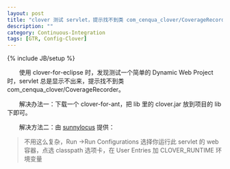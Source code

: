 ```yaml
---
layout: post
title: "clover 测试 servlet，提示找不到类 com_cenqua_clover/CoverageRecorder 的解决方法"
description: ""
category: Continuous-Integration
tags: [GTR, Config-Clover]
---
```

{% include JB/setup %}

　　使用 clover-for-eclipse 时，发现测试一个简单的 Dynamic Web Project 时，servlet 总是显示不出来，提示找不到类 com_cenqua_clover/CoverageRecorder。  

　　解决办法一：下载一个 clover-for-ant，把 lib 里的 clover.jar 放到项目的 lib 下即可。  

　　解决方法二：由 [sunnylocus](http://sunnylocus.iteye.com/) 提供：

> 不用这么复杂，Run ->Run Configurations 选择你运行此 servlet 的 web 容器，点选 classpath 选项卡，在 User Entries 加 CLOVER_RUNTIME 环境变量